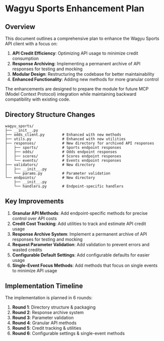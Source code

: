 # Wagyu Sports Enhancement Plan

## Overview

This document outlines a comprehensive plan to enhance the Wagyu Sports API client with a focus on:

1. **API Credit Efficiency**: Optimizing API usage to minimize credit consumption
2. **Response Archiving**: Implementing a permanent archive of API responses for testing and mocking
3. **Modular Design**: Restructuring the codebase for better maintainability
4. **Enhanced Functionality**: Adding new methods for more granular control

The enhancements are designed to prepare the module for future MCP (Model Context Protocol) integration while maintaining backward compatibility with existing code.

## Directory Structure Changes

```
wagyu_sports/
├── __init__.py
├── odds_client.py        # Enhanced with new methods
├── utils.py              # Enhanced with new utilities
├── responses/            # New directory for archived API responses
│   ├── sports/           # Sports endpoint responses
│   ├── odds/             # Odds endpoint responses
│   ├── scores/           # Scores endpoint responses
│   └── events/           # Events endpoint responses
├── validators/           # New directory
│   ├── __init__.py
│   └── params.py         # Parameter validation
└── endpoints/            # New directory
    ├── __init__.py
    └── handlers.py       # Endpoint-specific handlers
```

## Key Improvements

1. **Granular API Methods**: Add endpoint-specific methods for precise control over API costs
2. **Credit Cost Tracking**: Add utilities to track and estimate API credit usage
3. **Response Archive System**: Implement a permanent archive of API responses for testing and mocking
4. **Request Parameter Validation**: Add validation to prevent errors and wasted credits
5. **Configurable Default Settings**: Add configurable defaults for easier usage
6. **Single-Event Focus Methods**: Add methods that focus on single events to minimize API usage

## Implementation Timeline

The implementation is planned in 6 rounds:

1. **Round 1**: Directory structure & packaging
2. **Round 2**: Response archive system
3. **Round 3**: Parameter validation
4. **Round 4**: Granular API methods
5. **Round 5**: Credit tracking & utilities
6. **Round 6**: Configurable settings & single-event methods

